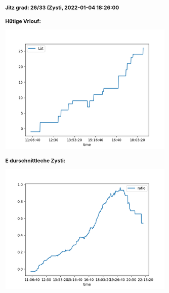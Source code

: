 ### Jitz grad: 26/33 (Zysti, 2022-01-04 18:26:00

### Hütige Vrlouf:
![Graph](Today.png)

### E durschnittleche Zysti:
![Graph](Zysti.png)